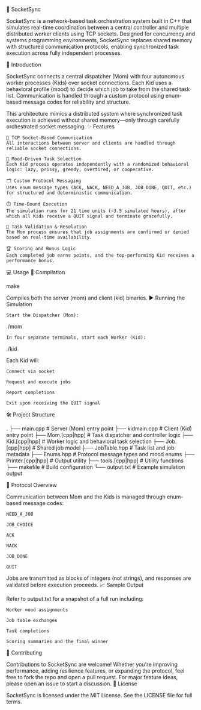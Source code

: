 🔌 SocketSync

SocketSync is a network-based task orchestration system built in C++ that simulates real-time coordination between a central controller and multiple distributed worker clients using TCP sockets. Designed for concurrency and systems programming environments, SocketSync replaces shared memory with structured communication protocols, enabling synchronized task execution across fully independent processes.

📘 Introduction

SocketSync connects a central dispatcher (Mom) with four autonomous worker processes (Kids) over socket connections. Each Kid uses a behavioral profile (mood) to decide which job to take from the shared task list. Communication is handled through a custom protocol using enum-based message codes for reliability and structure.

This architecture mimics a distributed system where synchronized task execution is achieved without shared memory—only through carefully orchestrated socket messaging.
✨ Features

    🔌 TCP Socket-Based Communication
    All interactions between server and clients are handled through reliable socket connections.

    🧠 Mood-Driven Task Selection
    Each Kid process operates independently with a randomized behavioral logic: lazy, prissy, greedy, overtired, or cooperative.

    🗂️ Custom Protocol Messaging
    Uses enum message types (ACK, NACK, NEED_A_JOB, JOB_DONE, QUIT, etc.) for structured and deterministic communication.

    ⏱️ Time-Bound Execution
    The simulation runs for 21 time units (~3.5 simulated hours), after which all Kids receive a QUIT signal and terminate gracefully.

    🧾 Task Validation & Resolution
    The Mom process ensures that job assignments are confirmed or denied based on real-time availability.

    🏆 Scoring and Bonus Logic
    Each completed job earns points, and the top-performing Kid receives a performance bonus.

💻 Usage
🔧 Compilation

make

Compiles both the server (mom) and client (kid) binaries.
▶️ Running the Simulation

    Start the Dispatcher (Mom):

./mom

    In four separate terminals, start each Worker (Kid):

./kid

Each Kid will:

    Connect via socket

    Request and execute jobs

    Report completions

    Exit upon receiving the QUIT signal

🛠️ Project Structure

.
├── main.cpp             # Server (Mom) entry point
├── kidmain.cpp          # Client (Kid) entry point
├── Mom.[cpp|hpp]        # Task dispatcher and controller logic
├── Kid.[cpp|hpp]        # Worker logic and behavioral task selection
├── Job.[cpp|hpp]        # Shared job model
├── JobTable.hpp         # Task list and job metadata
├── Enums.hpp            # Protocol message types and mood enums
├── Printer.[cpp|hpp]    # Output utility
├── tools.[cpp|hpp]      # Utility functions
├── makefile             # Build configuration
└── output.txt           # Example simulation output

📄 Protocol Overview

Communication between Mom and the Kids is managed through enum-based message codes:

    NEED_A_JOB

    JOB_CHOICE

    ACK

    NACK

    JOB_DONE

    QUIT

Jobs are transmitted as blocks of integers (not strings), and responses are validated before execution proceeds.
📈 Sample Output

Refer to output.txt for a snapshot of a full run including:

    Worker mood assignments

    Job table exchanges

    Task completions

    Scoring summaries and the final winner

🤝 Contributing

Contributions to SocketSync are welcome! Whether you're improving performance, adding resilience features, or expanding the protocol, feel free to fork the repo and open a pull request. For major feature ideas, please open an issue to start a discussion.
📜 License

SocketSync is licensed under the MIT License. See the LICENSE file for full terms.
